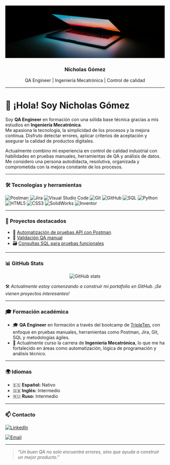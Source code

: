 <p align="center">
  <img src="ales-nesetril-Im7lZjxeLhg-unsplash.png" alt="Tech Banner" width="600"/>
</p>

<h3 align="center">Nicholas Gómez</h3>
<p align="center">QA Engineer  | Ingeniería Mecatrónica | Control de calidad</p>

---

# 👋 ¡Hola! Soy Nicholas Gómez

Soy **QA Engineer** en formación con una sólida base técnica gracias a mis estudios en **Ingeniería Mecatrónica**.  
Me apasiona la tecnología, la simplicidad de los procesos y la mejora continua. Disfruto detectar errores, aplicar criterios de aceptación y asegurar la calidad de productos digitales.

Actualmente combino mi experiencia en control de calidad industrial con habilidades en pruebas manuales, herramientas de QA y análisis de datos.  
Me considero una persona autodidacta, resolutiva, organizada y comprometida con la mejora constante de los procesos.

---

### 🛠️ Tecnologías y herramientas

![Postman](https://img.shields.io/badge/Postman-FF6C37?style=for-the-badge&logo=postman&logoColor=white)
![Jira](https://img.shields.io/badge/Jira-0052CC?style=for-the-badge&logo=jira&logoColor=white)
![Visual Studio Code](https://img.shields.io/badge/VSCode-007ACC?style=for-the-badge&logo=visualstudiocode&logoColor=white)
![Git](https://img.shields.io/badge/Git-F05032?style=for-the-badge&logo=git&logoColor=white)
![GitHub](https://img.shields.io/badge/GitHub-181717?style=for-the-badge&logo=github&logoColor=white)
![SQL](https://img.shields.io/badge/SQL-4479A1?style=for-the-badge&logo=postgresql&logoColor=white)
![Python](https://img.shields.io/badge/Python-3776AB?style=for-the-badge&logo=python&logoColor=white)
![HTML5](https://img.shields.io/badge/HTML5-E34F26?style=for-the-badge&logo=html5&logoColor=white)
![CSS3](https://img.shields.io/badge/CSS3-1572B6?style=for-the-badge&logo=css3&logoColor=white)
![SolidWorks](https://img.shields.io/badge/SolidWorks-E2211C?style=for-the-badge&logo=solidworks&logoColor=white)
![Inventor](https://img.shields.io/badge/Autodesk_Inventor-FF6600?style=for-the-badge&logo=autodesk&logoColor=white)

---

### 📂 Proyectos destacados

- 🎯 [Automatización de pruebas API con Postman](https://github.com/tuusuario/proyecto-api)
- 🧪 [Validación QA manual](https://github.com/tuusuario/qa-manual)
- 🗃️ [Consultas SQL para pruebas funcionales](https://github.com/tuusuario/sql-ejercicios)

---

### 📊 GitHub Stats

<p align="center">
  <img src="https://github-readme-stats.vercel.app/api?username=TU_USUARIO&show_icons=true&theme=default" alt="GitHub stats" />
</p>

🛠️ *Actualmente estoy comenzando a construir mi portafolio en GitHub. ¡Se vienen proyectos interesantes!*

---

### 🎓 Formación académica

- 🎓 **QA Engineer** en formación a través del bootcamp de [TripleTen](https://tripleten.com/), con enfoque en pruebas manuales, herramientas como Postman, Jira, Git, SQL y metodologías ágiles.
- 🧠 Actualmente curso la carrera de **Ingeniería Mecatrónica**, lo que me ha fortalecido en áreas como automatización, lógica de programación y análisis técnico.

---

### 🌍 Idiomas

- 🇪🇸 **Español:** Nativo  
- 🇬🇧 **Inglés:** Intermedio  
- 🇷🇺 **Ruso:** Intermedio

---

### 📫 Contacto

[![LinkedIn](https://img.shields.io/badge/LinkedIn-Profile-blue?style=for-the-badge&logo=linkedin)](https://www.linkedin.com/in/nicolas-gomezlopez-6b2252374)

[![Email](https://img.shields.io/badge/Email-nicolasenriquegl@gmail.com-D14836?style=for-the-badge&logo=gmail&logoColor=white)](mailto:nicolasenriquegl@gmail.com)

---

> _“Un buen QA no solo encuentra errores, sino que ayuda a construir un mejor producto.”_
